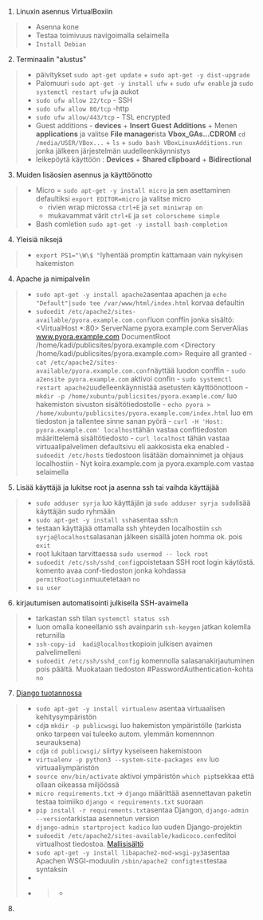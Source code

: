 1. Linuxin asennus VirtualBoxiin
 > - Asenna kone
 > - Testaa toimivuus navigoimalla selaimella
 > - `Install Debian`
   
2. Terminaalin "alustus"
>  - päivitykset
>     `sudo apt-get update` + `sudo apt-get -y dist-upgrade`
>  - Palomuuri
>     `sudo apt-get -y install ufw` + `sudo ufw enable` ja `sudo systemctl restart ufw`
>    ja aukot
>   - `sudo ufw allow 22/tcp` - SSH
>   - `sudo ufw allow 80/tcp` -http
>   - `sudo ufw allow/443/tcp` - TSL encrypted
>  - Guest additions - **devices** + **Insert Guest Additions** + Menen **applications** ja valitse **File manager**ista **Vbox_GAs...CDROM**
>        `cd /media/USER/VBox...` + `ls` + `sudo bash VBoxLinuxAdditions.run` jonka jälkeen järjestelmän uudelleenkäynnistys
>  - leikepöytä käyttöön : **Devices** + **Shared clipboard** + **Bidirectional**

3. Muiden lisäosien asennus ja käyttöönotto
>    - Micro = `sudo apt-get -y install micro` ja sen asettaminen defaultiksi `export EDITOR=micro` ja valitse micro
>        - rivien wrap microssa `ctrl+E` ja `set miniwrap on`
>        - mukavammat värit `ctrl+E` ja `set colorscheme simple`
>    - Bash comletion `sudo apt-get -y install bash-completion`
>
4. Yleisiä niksejä
>    - `export PS1="\W\$ "`lyhentää promptin kattamaan vain nykyisen hakemiston   
>     
4. Apache ja nimipalvelin
>    - `sudo apt-get -y install apache2`asentaa apachen ja `echo "Default"|sudo tee /var/www/html/index.html` korvaa defaultin
>    - `sudoedit /etc/apache2/sites-available/pyora.example.com.conf`luon conffin jonka sisältö:
>          <VirtualHost *:80>
>         ServerName pyora.example.com
>         ServerAlias www.pyora.example.com
>          DocumentRoot /home/kadi/publicsites/pyora.example.com
>          <Directory /home/kadi/publicsites/pyora.example.com>
>            Require all granted
>          </Directory>
>         </VirtualHost>
>     - `cat /etc/apache2/sites-available/pyora.example.com.conf`näyttää luodon conffin
>     - `sudo a2ensite pyora.example.com` aktivoi confin
>     - `sudo systemctl restart apache2`uudelleenkäynnistää asetusten käyttöönottoon
>     - `mkdir -p /home/xubuntu/publicsites/pyora.example.com/` luo hakemiston sivuston sisältötiedostolle
>     - `echo pyora > /home/xubuntu/publicsites/pyora.example.com/index.html` luo em tiedoston ja tallentee sinne sanan pyörä
>     - `curl -H 'Host: pyora.example.com' localhost`tähän vastaa confitiedoston määrittelemä sisältötiedosto
>     - `curl localhost`  tähän vastaa virtuaalipalvelimen defaultsivu eli aakkosista eka enabled
>     - `sudoedit /etc/hosts` tiedostoon lisätään domainnimet ja ohjaus localhostiin
>     - Nyt koira.example.com ja pyora.example.com vastaa selaimella

5. Lisää käyttäjä ja lukitse root ja asenna ssh tai vaihda käyttäjää

>    - `sudo adduser syrja` luo käyttäjän ja `sudo adduser syrja sudo`lisää käyttäjän sudo ryhmään
>    - `sudo apt-get -y install ssh`asentaa ssh:n
>    - testaan käyttäjää ottamalla ssh yhteyden localhostiin `ssh syrja@localhost`salasanan jälkeen sisällä joten homma ok. pois `exit`
>    - root lukitaan tarvittaessa `sudo usermod -- lock root`
>    - `sudoedit /etc/ssh/sshd_config`poistetaan SSH root login käytöstä. komento avaa conf-tiedoston jonka kohdassa `permitRootLogin`muutetetaan `no`
>    - `su user`
       
6.  kirjautumisen automatisointi julkisella SSH-avaimella
>   - tarkastan ssh tilan `systemctl status ssh`
>   - luon omalla koneellanio ssh avainparin `ssh-keygen` jatkan kolemlla returnilla
>   - `ssh-copy-id  kadi@localhost`kopioin julkisen avaimen palvelimelleni
>   - `sudoedit /etc/ssh/sshd_config` komennolla salasanakirjautuminen pois päältä. Muokataan tiedoston #PasswordAuthentication-kohta `no`
    
7.  [Django tuotannossa](https://terokarvinen.com/2022/deploy-django/?fromSearch=django)
>  - `sudo apt-get -y install virtualenv` asentaa virtuaalisen kehitysympäristön
>  - `cd`ja `mkdir -p publicwsgi` luo hakemiston ympäristölle (tarkista onko tarpeen vai tuleeko autom. ylemmän komennnon seurauksena)
>  - `cd`ja `cd publicwsgi/` siirtyy kyseiseen hakemistoon
>  - `virtualenv -p python3 --system-site-packages env` luo virtuaaliympäristön
>  - `source env/bin/activate` aktivoi ympäristön `which pip`tsekkaa että ollaan oikeassa miljöössä
>  - `micro requirements.txt` -> `django` määrittää asennettavan paketin testaa toimiiko `django < requirements.txt` suoraan
>  - `pip install -r requirements.txt`asentaa Djangon, `django-admin --version`tarkistaa asennetun version
>  - `django-admin startproject kadico` luo uuden Django-projektin
>  - `sudoedit /etc/apache2/sites-available/kadicoco.conf`editoi virtualhost tiedostoa. [Mallisisältö](https://github.com/syjaka/Linux-Palvelimet-2024/blob/main/images/6.110_kadico_conf.png)
>  - `sudo apt-get -y install libapache2-mod-wsgi-py3`asentaa Apachen WSGI-moduulin `/sbin/apache2 configtest`testaa syntaksin
>  - 
>  - >  - 

8.  
